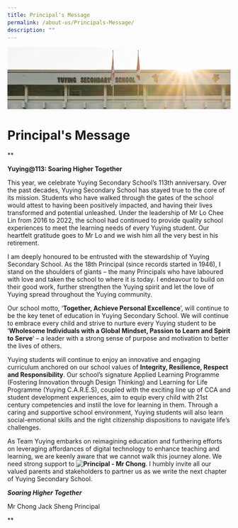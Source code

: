 ```yaml
---
title: Principal's Message
permalink: /about-us/Principals-Message/
description: ""
---
```

![](/images/AboutUs.jpg)

Principal's Message
===================
**

**Yuying@113: Soaring Higher Together**


This year, we celebrate Yuying Secondary School’s 113th anniversary. Over the past decades, Yuying Secondary School has stayed true to the core of its mission. Students who have walked through the gates of the school would attest to having been positively impacted, and having their lives transformed and potential unleashed. Under the leadership of Mr Lo Chee Lin from 2016 to 2022, the school had continued to provide quality school experiences to meet the learning needs of every Yuying student. Our heartfelt gratitude goes to Mr Lo and we wish him all the very best in his retirement. 


I am deeply honoured to be entrusted with the stewardship of Yuying Secondary School. As the 18th Principal (since records started in 1946), I stand on the shoulders of giants – the many Principals who have laboured with love and taken the school to where it is today. I endeavour to build on their good work, further strengthen the Yuying spirit and let the love of Yuying spread throughout the Yuying community. 

  

Our school motto, ‘**Together, Achieve Personal Excellence**’, will continue to be the key tenet of education in Yuying Secondary School. We will continue to embrace every child and strive to nurture every Yuying student to be ‘**Wholesome Individuals with a Global Mindset, Passion to Learn and Spirit to Serve**’ – a leader with a strong sense of purpose and motivation to better the lives of others. 

  

Yuying students will continue to enjoy an innovative and engaging curriculum anchored on our school values of **Integrity, Resilience, Respect and Responsibility**. Our school’s signature Applied Learning Programme (Fostering Innovation through Design Thinking) and Learning for Life Programme (Yuying C.A.R.E.S), coupled with the exciting line up of CCA and student development experiences, aim to equip every child with 21st century competencies and instil the love for learning in them. Through a caring and supportive school environment, Yuying students will also learn social-emotional skills and the right citizenship dispositions to navigate life’s challenges. 


As Team Yuying embarks on reimagining education and furthering efforts on leveraging affordances of digital technology to enhance teaching and learning, we are keenly aware that we cannot walk this journey alone. We need strong support to **![Principal - Mr Chong]()**. I humbly invite all our valued parents and stakeholders to partner us as we write the next chapter of Yuying Secondary School.

***Soaring Higher Together***

Mr Chong Jack Sheng
Principal

**